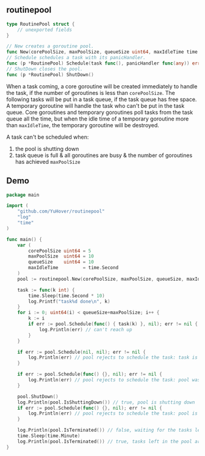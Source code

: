 ## routinepool
```go
type RoutinePool struct {
    // unexported fields
}

// New creates a goroutine pool.
func New(corePoolSize, maxPoolSize, queueSize uint64, maxIdleTime time.Duration) *RoutinePool
// Schedule schedules a task with its panicHandler.
func (p *RoutinePool) Schedule(task func(), panicHandler func(any)) error
// ShutDown closes the pool.
func (p *RoutinePool) ShutDown()
```

When a task coming, a core goroutine will be created immediately to handle the task, if the number of goroutines is less than `corePoolSize`. The following tasks will be put in a task queue, if the task queue has free space. A temporary goroutine will handle the task who can't be put in the task queue. Core goroutines and temporary goroutines poll tasks from the task queue all the time, but when the idle time of a temporary goroutine more than `maxIdleTime`, the temporary goroutine will be destroyed.

A task can't be scheduled when:

1. the pool is shutting down
2. task queue is full & all goroutines are busy & the number of goroutines has achieved `maxPoolSize`

## Demo

```go
package main

import (
    "github.com/YuHover/routinepool"
    "log"
    "time"
)

func main() {
    var (
        corePoolSize uint64 = 5
        maxPoolSize  uint64 = 10
        queueSize    uint64 = 10
        maxIdleTime         = time.Second
    )
    pool := routinepool.New(corePoolSize, maxPoolSize, queueSize, maxIdleTime)

    task := func(k int) {
        time.Sleep(time.Second * 10)
        log.Printf("task%d done\n", k)
    }
    for i := 0; uint64(i) < queueSize+maxPoolSize; i++ {
        k := i
        if err := pool.Schedule(func() { task(k) }, nil); err != nil {
            log.Println(err) // can't reach up
        }
    }

    if err := pool.Schedule(nil, nil); err != nil {
        log.Println(err) // pool rejects to schedule the task: task is nil
    }

    if err := pool.Schedule(func() {}, nil); err != nil {
        log.Println(err) // pool rejects to schedule the task: pool was full just now
    }

    pool.ShutDown()
    log.Println(pool.IsShuttingDown()) // true, pool is shutting down
    if err := pool.Schedule(func() {}, nil); err != nil {
        log.Println(err) // pool rejects to schedule the task: pool is not running
    }

    log.Println(pool.IsTerminated()) // false, waiting for the tasks left in the pool
    time.Sleep(time.Minute)
    log.Println(pool.IsTerminated()) // true, tasks left in the pool are handled completely
}
```

